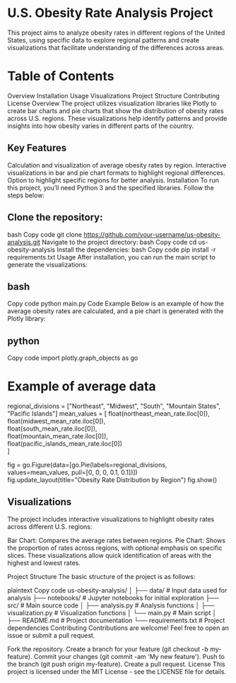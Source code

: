 # U.S. Obesity Rate Analysis Project
This project aims to analyze obesity rates in different regions of the United States, using specific data to explore regional patterns and create visualizations that facilitate understanding of the differences across areas.

# Table of Contents
Overview
Installation
Usage
Visualizations
Project Structure
Contributing
License
Overview
The project utilizes visualization libraries like Plotly to create bar charts and pie charts that show the distribution of obesity rates across U.S. regions. These visualizations help identify patterns and provide insights into how obesity varies in different parts of the country.

## Key Features
Calculation and visualization of average obesity rates by region.
Interactive visualizations in bar and pie chart formats to highlight regional differences.
Option to highlight specific regions for better analysis.
Installation
To run this project, you’ll need Python 3 and the specified libraries. Follow the steps below:

## Clone the repository:
bash
Copy code
git clone https://github.com/your-username/us-obesity-analysis.git
Navigate to the project directory:
bash
Copy code
cd us-obesity-analysis
Install the dependencies:
bash
Copy code
pip install -r requirements.txt
Usage
After installation, you can run the main script to generate the visualizations:

## bash
Copy code
python main.py
Code Example
Below is an example of how the average obesity rates are calculated, and a pie chart is generated with the Plotly library:

## python
Copy code
import plotly.graph_objects as go

# Example of average data
regional_divisions = ["Northeast", "Midwest", "South", "Mountain States", "Pacific Islands"]
mean_values = [
    float(northeast_mean_rate.iloc[0]),  
    float(midwest_mean_rate.iloc[0]),     
    float(south_mean_rate.iloc[0]),      
    float(mountain_mean_rate.iloc[0]),   
    float(pacific_islands_mean_rate.iloc[0])  
]

fig = go.Figure(data=[go.Pie(labels=regional_divisions, values=mean_values, pull=[0, 0, 0, 0.1, 0.1])])
fig.update_layout(title="Obesity Rate Distribution by Region")
fig.show()
## Visualizations
The project includes interactive visualizations to highlight obesity rates across different U.S. regions:

Bar Chart: Compares the average rates between regions.
Pie Chart: Shows the proportion of rates across regions, with optional emphasis on specific slices.
These visualizations allow quick identification of areas with the highest and lowest rates.

Project Structure
The basic structure of the project is as follows:

plaintext
Copy code
us-obesity-analysis/
│
├── data/                   # Input data used for analysis
├── notebooks/              # Jupyter notebooks for initial exploration
├── src/                    # Main source code
│   ├── analysis.py         # Analysis functions
│   ├── visualization.py    # Visualization functions
│   └── main.py             # Main script
│
├── README.md               # Project documentation
└── requirements.txt        # Project dependencies
Contributing
Contributions are welcome! Feel free to open an issue or submit a pull request.

Fork the repository.
Create a branch for your feature (git checkout -b my-feature).
Commit your changes (git commit -am 'My new feature').
Push to the branch (git push origin my-feature).
Create a pull request.
License
This project is licensed under the MIT License - see the LICENSE file for details.
